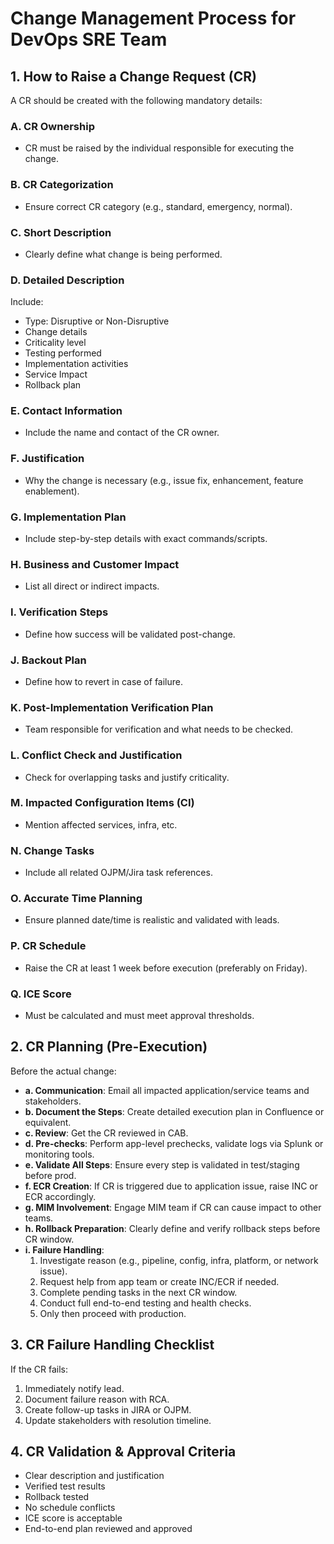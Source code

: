 
# Change Management Process for DevOps SRE Team

## 1. How to Raise a Change Request (CR)

A CR should be created with the following mandatory details:

### A. CR Ownership
- CR must be raised by the individual responsible for executing the change.

### B. CR Categorization
- Ensure correct CR category (e.g., standard, emergency, normal).

### C. Short Description
- Clearly define what change is being performed.

### D. Detailed Description
Include:
- Type: Disruptive or Non-Disruptive
- Change details
- Criticality level
- Testing performed
- Implementation activities
- Service Impact
- Rollback plan

### E. Contact Information
- Include the name and contact of the CR owner.

### F. Justification
- Why the change is necessary (e.g., issue fix, enhancement, feature enablement).

### G. Implementation Plan
- Include step-by-step details with exact commands/scripts.

### H. Business and Customer Impact
- List all direct or indirect impacts.

### I. Verification Steps
- Define how success will be validated post-change.

### J. Backout Plan
- Define how to revert in case of failure.

### K. Post-Implementation Verification Plan
- Team responsible for verification and what needs to be checked.

### L. Conflict Check and Justification
- Check for overlapping tasks and justify criticality.

### M. Impacted Configuration Items (CI)
- Mention affected services, infra, etc.

### N. Change Tasks
- Include all related OJPM/Jira task references.

### O. Accurate Time Planning
- Ensure planned date/time is realistic and validated with leads.

### P. CR Schedule
- Raise the CR at least 1 week before execution (preferably on Friday).

### Q. ICE Score
- Must be calculated and must meet approval thresholds.


## 2. CR Planning (Pre-Execution)

Before the actual change:

- **a. Communication**: Email all impacted application/service teams and stakeholders.
- **b. Document the Steps**: Create detailed execution plan in Confluence or equivalent.
- **c. Review**: Get the CR reviewed in CAB.
- **d. Pre-checks**: Perform app-level prechecks, validate logs via Splunk or monitoring tools.
- **e. Validate All Steps**: Ensure every step is validated in test/staging before prod.
- **f. ECR Creation**: If CR is triggered due to application issue, raise INC or ECR accordingly.
- **g. MIM Involvement**: Engage MIM team if CR can cause impact to other teams.
- **h. Rollback Preparation**: Clearly define and verify rollback steps before CR window.
- **i. Failure Handling**:
  1. Investigate reason (e.g., pipeline, config, infra, platform, or network issue).
  2. Request help from app team or create INC/ECR if needed.
  3. Complete pending tasks in the next CR window.
  4. Conduct full end-to-end testing and health checks.
  5. Only then proceed with production.

## 3. CR Failure Handling Checklist

If the CR fails:
1. Immediately notify lead.
2. Document failure reason with RCA.
3. Create follow-up tasks in JIRA or OJPM.
4. Update stakeholders with resolution timeline.

## 4. CR Validation & Approval Criteria

- Clear description and justification
- Verified test results
- Rollback tested
- No schedule conflicts
- ICE score is acceptable
- End-to-end plan reviewed and approved
